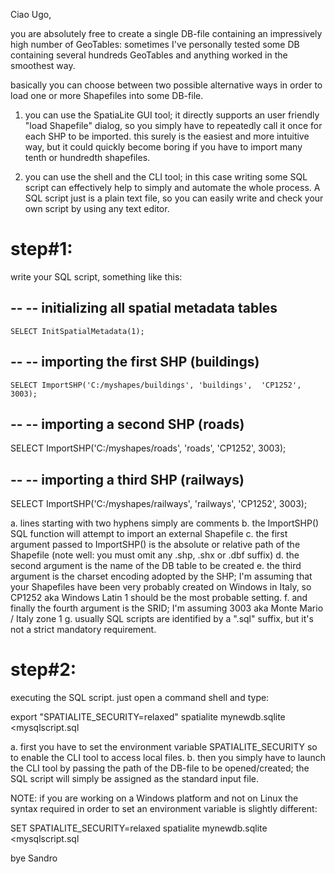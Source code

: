 Ciao Ugo, 

you are absolutely free to create a single DB-file containing an 
impressively high number of GeoTables: sometimes I've personally 
tested some DB containing several hundreds GeoTables and anything 
worked in the smoothest way. 

basically you can choose between two possible alternative ways 
in order to load one or more Shapefiles into some DB-file. 

1. you can use the SpatiaLite GUI tool; it directly supports 
    an user friendly "load Shapefile" dialog, so you simply 
    have to repeatedly call it once for each SHP to be imported. 
    this surely is the easiest and more intuitive way, but it 
    could quickly become boring if you have to import many 
    tenth or hundredth shapefiles. 

2. you can use the shell and the CLI tool; in this case 
    writing some SQL script can effectively help to simply 
    and automate the whole process. A SQL script just is 
    a plain text file, so you can easily write and check 
    your own script by using any text editor. 

step#1: 
========================================================== 
write your SQL script, something like this: 

-- 
-- initializing all spatial metadata tables 
-- 
`SELECT InitSpatialMetadata(1); `

-- 
-- importing the first SHP (buildings) 
-- 
`SELECT ImportSHP('C:/myshapes/buildings', 'buildings', 
        'CP1252', 3003); `

-- 
-- importing a second SHP (roads) 
-- 
SELECT ImportSHP('C:/myshapes/roads', 'roads', 
        'CP1252', 3003); 

-- 
-- importing a third SHP (railways) 
-- 
SELECT ImportSHP('C:/myshapes/railways', 'railways', 
        'CP1252', 3003); 

a. lines starting with two hyphens simply are comments 
b. the ImportSHP() SQL function will attempt to import 
    an external Shapefile 
c. the first argument passed to ImportSHP() is the absolute 
    or relative path of the Shapefile (note well: you must 
    omit any .shp, .shx or .dbf suffix) 
d. the second argument is the name of the DB table to 
    be created 
e. the third argument is the charset encoding adopted by 
    the SHP; I'm assuming that your Shapefiles have been 
    very probably created on Windows in Italy, so CP1252 
    aka Windows Latin 1 should be the most probable setting. 
f. and finally the fourth argument is the SRID; I'm 
    assuming 3003 aka Monte Mario / Italy zone 1 
g. usually SQL scripts are identified by a ".sql" suffix, 
    but it's not a strict mandatory requirement. 


step#2: 
========================================================== 
executing the SQL script. 
just open a command shell and type: 

export "SPATIALITE_SECURITY=relaxed" 
spatialite mynewdb.sqlite <mysqlscript.sql 

a. first you have to set the environment 
    variable SPATIALITE_SECURITY so to enable 
    the CLI tool to access local files. 
b. then you simply have to launch the CLI 
    tool by passing the path of the DB-file 
    to be opened/created; the SQL script will 
    simply be assigned as the standard input file. 

NOTE: 
if you are working on a Windows platform and not 
on Linux the syntax required in order to set an 
environment variable is slightly different: 

SET SPATIALITE_SECURITY=relaxed 
spatialite mynewdb.sqlite <mysqlscript.sql 

bye Sandro 
